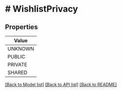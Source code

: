 # # WishlistPrivacy


## Properties 



| Value |
------------ | 
UNKNOWN|PRIVACY_UNKNOWN
PUBLIC|PRIVACY_PUBLIC
PRIVATE|PRIVACY_PRIVATE
SHARED|PRIVACY_SHARED

[[Back to Model list]](../../README.md#models) [[Back to API list]](../../README.md#endpoints) [[Back to README]](../../README.md)


